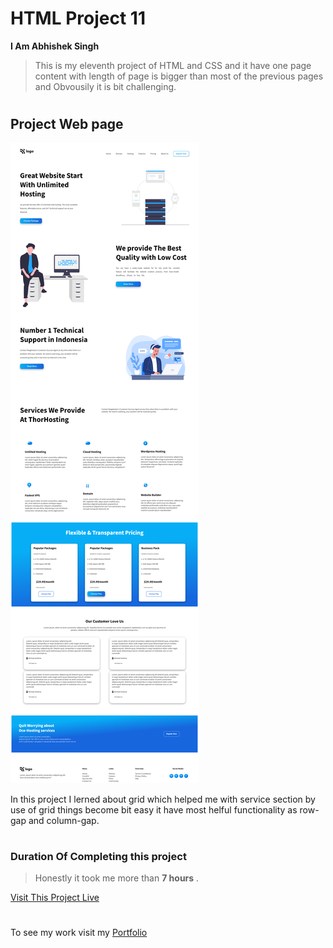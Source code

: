 # HTML Project 11
**I Am Abhishek Singh**
> This is my eleventh project of HTML and CSS and it have one page content with length of page is bigger than most of the previous pages and Obvousily it is bit challenging.

 #

## Project Web page

![Project 11 Image](eleven.png)

In this project I lerned about grid which helped me with service section by use of grid things become bit easy it have most helful functionality as row-gap and column-gap.

#

### Duration Of Completing this project
> Honestly it took me more than **7 hours** .

[Visit This Project Live](https://abhi-project-1.netlify.app/)


#

To see my work visit my [Portfolio]("my-portfolio-website")

